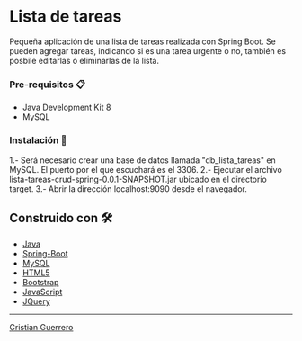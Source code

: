# Lista de tareas

Pequeña aplicación de una lista de tareas realizada con Spring Boot. Se pueden agregar tareas, indicando si es una tarea urgente o no, también es posbile editarlas o eliminarlas de la lista.

### Pre-requisitos 📋

* Java Development Kit 8
* MySQL

### Instalación 🔧

1.- Será necesario crear una base de datos llamada "db_lista_tareas" en MySQL. El puerto por el que escuchará es el 3306.
2.- Ejecutar el archivo lista-tareas-crud-spring-0.0.1-SNAPSHOT.jar ubicado en el directorio target.
3.- Abrir la dirección localhost:9090 desde el navegador.

## Construido con 🛠️

* [Java](https://docs.oracle.com/javase/8/docs/api/)
* [Spring-Boot](https://docs.spring.io/spring-boot/docs/current/reference/htmlsingle/)
* [MySQL](https://dev.mysql.com/doc/)
* [HTML5](https://developer.mozilla.org/es/docs/HTML/HTML5)
* [Bootstrap](https://getbootstrap.com/docs/5.0/getting-started/introduction/)
* [JavaScript](https://developer.mozilla.org/es/docs/Web/JavaScript)
* [JQuery](https://api.jquery.com/)

---
[Cristian Guerrero](https://github.com/CristianGuerreroGuijosa)
